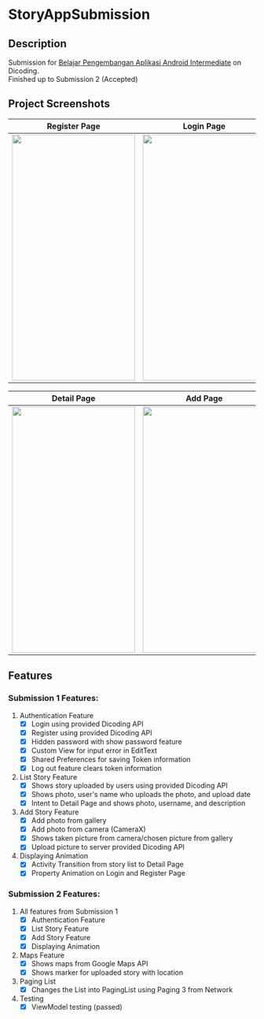 # StoryAppSubmission
## Description
Submission for [Belajar Pengembangan Aplikasi Android Intermediate](https://www.dicoding.com/academies/352) on Dicoding.  
Finished up to Submission 2 (Accepted)
## Project Screenshots
|Register Page|Login Page|Home Page|
|----|---|---|
|<img src="https://github.com/zakkutachibana/StoryAppSubmission/assets/114344871/7b9b1e98-6da7-4e87-89de-023061e2d258" width="250" height="500">|<img src="https://github.com/zakkutachibana/StoryAppSubmission/assets/114344871/d719ebac-94af-4a4f-8aa6-e750a932fda2" width="250" height="500">|<img src="https://github.com/zakkutachibana/StoryAppSubmission/assets/114344871/fb1b0ca8-6b0c-446d-8e3d-400980b696e3" width="250" height="500">|

|Detail Page|Add Page|Maps Page|
|----|---|---|
|<img src="https://github.com/zakkutachibana/StoryAppSubmission/assets/114344871/23b8134f-9773-435d-9a47-da0c824d7d13" width="250" height="500">|<img src="https://github.com/zakkutachibana/StoryAppSubmission/assets/114344871/2125c900-636b-4650-9265-6a6cb8a926c2" width="250" height="500">|<img src="https://github.com/zakkutachibana/StoryAppSubmission/assets/114344871/51ef6a13-53f7-4680-bfd3-186ff6880708" width="250" height="500">|

## Features
### Submission 1 Features:
1. Authentication Feature
   - [x] Login using provided Dicoding API
   - [x] Register using provided Dicoding API
   - [x] Hidden password with show password feature
   - [x] Custom View for input error in EditText
   - [x] Shared Preferences for saving Token information
   - [x] Log out feature clears token information
2. List Story Feature
   - [x] Shows story uploaded by users using provided Dicoding API
   - [x] Shows photo, user's name who uploads the photo, and upload date
   - [x] Intent to Detail Page and shows photo, username, and description
3. Add Story Feature
   - [x] Add photo from gallery
   - [x] Add photo from camera (CameraX)
   - [x] Shows taken picture from camera/chosen picture from gallery
   - [x] Upload picture to server provided Dicoding API
4. Displaying Animation
   - [x] Activity Transition from story list to Detail Page
   - [x] Property Animation on Login and Register Page

### Submission 2 Features: 
1. All features from Submission 1
   - [x] Authentication Feature
   - [x] List Story Feature
   - [x] Add Story Feature
   - [x] Displaying Animation
2. Maps Feature
   - [x] Shows maps from Google Maps API
   - [x] Shows marker for uploaded story with location
3. Paging List
   - [x] Changes the List into PagingList using Paging 3 from Network
4. Testing
   - [x] ViewModel testing (passed)
